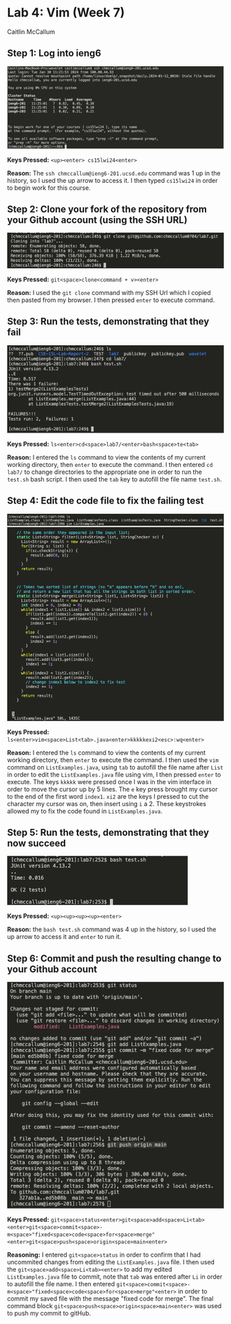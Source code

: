 # Lab 4: Vim (Week 7)
Caitlin McCallum

## Step 1: Log into ieng6
![Image](step1.png)

**Keys Pressed:** `<up><enter> cs15lwi24<enter>`

**Reason:** The `ssh chmccallum@ieng6-201.ucsd.edu` command was 1 up in the history, so I used the up arrow to access it. I then typed `cs15lwi24` in order to begin work for this course.

## Step 2: Clone your fork of the repository from your Github account (using the SSH URL)
![Image](step2.png)

**Keys Pressed:** `git<space>clone<command + v><enter>`

**Reason:** I used the `git clone` command with my SSH Url which I copied then pasted from my browser. I then pressed `enter` to execute command.

## Step 3: Run the tests, demonstrating that they fail
![Image](step3.png)

**Keys Pressed:** `ls<enter>cd<space>lab7/<enter>bash<space>te<tab>`

**Reason:** I entered the `ls` command to view the contents of my current working directory, then `enter` to execute the command. I then entered `cd lab7/` to change directories to the appropriate one in order to run the `test.sh` bash script. I then used the `tab` key to autofill the file name `test.sh`.

## Step 4: Edit the code file to fix the failing test
![Image](step4pt1.png)
![Image](step4.png)

**Keys Pressed:**  `ls<enter>vim<space>List<tab>.java<enter>kkkkkexi2<esc>:wq<enter>`

**Reason:** I entered the `ls` command to view the contents of my current working directory, then `enter` to execute the command. I then used the `vim` command on `ListExamples.java`, using `tab` to autofill the file name after `List` in order to edit the `ListExamples.java` file using vim, I then pressed `enter` to execute. The keys `kkkkk` were pressed once I was in the vim interface in order to move the cursor up by 5 lines. The `e` key press brought my cursor to the end of the first word `index1`. `xi2` are the keys I pressed to cut the character my cursor was on, then insert using `i` a 2. These keystrokes allowed my to fix the code found in `ListExamples.java`.

## Step 5: Run the tests, demonstrating that they now succeed
![Image](step5.png)

**Keys Pressed:** `<up><up><up><up><enter>`

**Reason:** the `bash test.sh` command was 4 up in the history, so I used the up arrow to access it and `enter` to run it.

## Step 6: Commit and push the resulting change to your Github account
![Image](step6.png)

**Keys Pressed:** `git<space>status<enter>git<space>add<space>Li<tab><enter>git<space>commit<space>-m<space>"fixed<space>code<space>for<space>merge"<enter>git<space>push<space>origin<space>main<enter>`

**Reasoning:** I entered `git<space>status` in order to confirm that I had uncommited changes from editing the `ListExamples.java` file. I then used the `git<space>add<space>Li<tab><enter>` to add my edited `ListExamples.java` file to commit, note that `tab` was entered after `Li` in order to autofill the file name. I then entered `git<space>commit<space>-m<space>"fixed<space>code<space>for<space>merge"<enter>` in order to commit my saved file with the message "fixed code for merge". The final command block `git<space>push<space>origin<space>main<enter>` was used to push my commit to gitHub.

